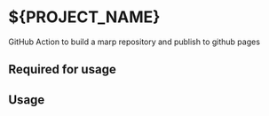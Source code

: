 # ${PROJECT_NAME}

GitHub Action to build a marp repository and publish to github pages

## Required for usage

<!-- List requirements as bullet point -->

## Usage

<!-- List examples with YAML -->
